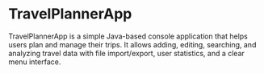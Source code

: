 # TravelPlannerApp
TravelPlannerApp is a simple Java-based console application that helps users plan and manage their trips. It allows adding, editing, searching, and analyzing travel data with file import/export, user statistics, and a clear menu interface.

